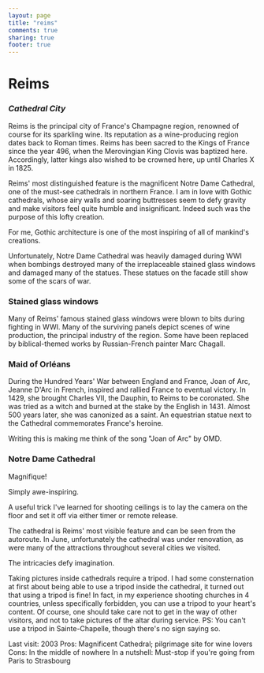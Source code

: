 ```yaml
---
layout: page
title: "reims"
comments: true
sharing: true
footer: true
---
```

<h1>Reims</h1>
<h3><em>Cathedral City</em></h3>

Reims is the principal city of France's Champagne region, renowned of course for its sparkling wine. Its reputation as a wine-producing region dates back to Roman times. Reims has been sacred to the Kings of France since the year 496, when the Merovingian King Clovis was baptized here. Accordingly, latter kings also wished to be crowned here, up until Charles X in 1825. 

Reims' most distinguished feature is the magnificent Notre Dame Cathedral, one of the must-see cathedrals in northern France. I am in love with Gothic cathedrals, whose airy walls and soaring buttresses seem to defy gravity and make visitors feel quite humble and insignificant. Indeed such was the purpose of this lofty creation.

For me, Gothic architecture is one of the most inspiring of all of mankind's creations.

Unfortunately, Notre Dame Cathedral was heavily damaged during WWI when bombings destroyed many of the irreplaceable stained glass windows and damaged many of the statues. These statues on the facade still show some of the scars of war.

<h3>Stained glass windows</h3>

Many of Reims' famous stained glass windows were blown to bits during fighting in WWI. Many of the surviving panels depict scenes of wine production, the principal industry of the region. Some have been replaced by biblical-themed works by Russian-French painter Marc Chagall.

<h3>Maid of Orl&eacute;ans</h3>

During the Hundred Years' War between England and France, Joan of Arc, Jeanne D'Arc in French, inspired and rallied France to eventual victory. In 1429, she brought Charles VII, the Dauphin, to Reims to be coronated. She was tried as a witch and burned at the stake by the English in 1431. Almost 500 years later, she was canonized as a saint. An equestrian statue next to the Cathedral commemorates France's heroine. 

Writing this is making me think of the song "Joan of Arc" by OMD.

<h3>Notre Dame Cathedral</h3>

Magnifique!

Simply awe-inspiring.

A useful trick I've learned for shooting ceilings is to lay the camera on the floor and set it off via either timer or remote release.

The cathedral is Reims' most visible feature and can be seen from the autoroute. In June, unfortunately the cathedral was under renovation, as were many of the attractions throughout several cities we visited.

The intricacies defy imagination.

Taking pictures inside cathedrals require a tripod. I had some consternation at first about being able to use a tripod inside the cathedral, it turned out that using a tripod is fine! In fact, in my experience shooting churches in 4 countries, unless specifically forbidden, you can use a tripod to your heart's content. Of course, one should take care not to get in the way of other visitors, and not to take pictures of the altar during service. PS: You can't use a tripod in Sainte-Chapelle, though there's no sign saying so.

Last visit: 2003
Pros: Magnificent Cathedral; pilgrimage site for wine lovers
Cons: In the middle of nowhere
In a nutshell: Must-stop if you're going from Paris to Strasbourg